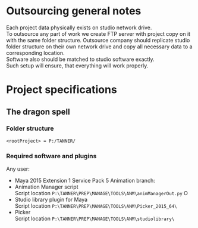 # Outsourcing general notes
Each project data physically exists on studio network drive.  
To outsource any part of work we create FTP server with project copy on it with the same folder structure. Outsource company should replicate studio folder structure on their own network drive and copy all necessary data to a corresponding location.  
Software also should be matched to studio software exactly.  
Such setup will ensure, that everything will work properly.

# Project specifications
## The dragon spell
### Folder structure
`<rootProject> = P:/TANNER/`
### Required software and plugins
Any user:
- Maya 2015 Extension 1 Service Pack 5
Animation branch:  
- Animation Manager script  
Script location `P:\TANNER\PREP\MANAGE\TOOLS\ANM\animManagerOut.py` O
- Studio library plugin for Maya  
Script location `P:\TANNER\PREP\MANAGE\TOOLS\ANM\Picker_2015_64\`
- Picker  
Script location `P:\TANNER\PREP\MANAGE\TOOLS\ANM\studiolibrary\`